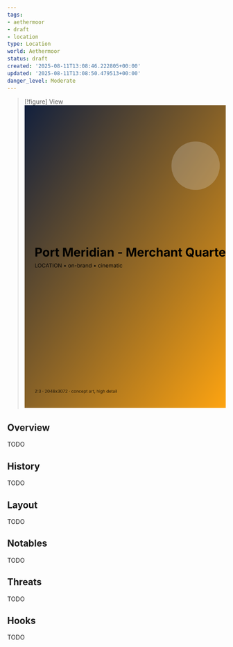 ```yaml
---
tags:
- aethermoor
- draft
- location
type: Location
world: Aethermoor
status: draft
created: '2025-08-11T13:08:46.222805+00:00'
updated: '2025-08-11T13:08:50.479513+00:00'
danger_level: Moderate
---
```


> [!figure] View
![](04_Resources/Assets/Generated/Locations/location-city-port-meridian-merchant-quarter-port-meridian-merchant-quarter.svg)



## Overview

TODO
## History

TODO
## Layout

TODO
## Notables

TODO
## Threats

TODO
## Hooks

TODO
